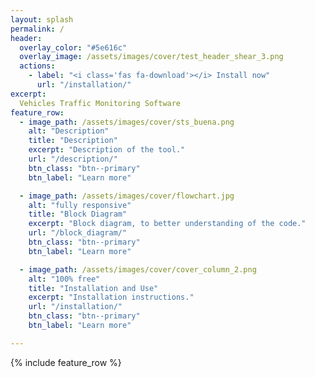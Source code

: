```yaml
---
layout: splash
permalink: /
header:
  overlay_color: "#5e616c"
  overlay_image: /assets/images/cover/test_header_shear_3.png
  actions:
    - label: "<i class='fas fa-download'></i> Install now"
      url: "/installation/"
excerpt: 
  Vehicles Traffic Monitoring Software
feature_row:
  - image_path: /assets/images/cover/sts_buena.png
    alt: "Description"
    title: "Description"
    excerpt: "Description of the tool."
    url: "/description/"
    btn_class: "btn--primary"
    btn_label: "Learn more"

  - image_path: /assets/images/cover/flowchart.jpg
    alt: "fully responsive"
    title: "Block Diagram"
    excerpt: "Block diagram, to better understanding of the code."
    url: "/block_diagram/"
    btn_class: "btn--primary"
    btn_label: "Learn more"

  - image_path: /assets/images/cover/cover_column_2.png
    alt: "100% free"
    title: "Installation and Use"
    excerpt: "Installation instructions."
    url: "/installation/"
    btn_class: "btn--primary"
    btn_label: "Learn more"

---
```


{% include feature_row %}



